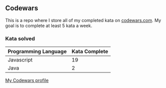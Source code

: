 ## Codewars

This is a repo where I store all of my completed kata on [codewars.com](https://www.codewars.com). My goal is to complete at least 5 kata a week.

### Kata solved



| Programming Language   | Kata Complete  |
|:-------|:-------------|
| Javascript   | 19      |
| Java   | 2  |

[My Codewars profile](https://www.codewars.com/users/torystosse)
